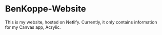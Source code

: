 # BenKoppe-Website

This is my website, hosted on Netlify. Currently, it only contains information for my Canvas app, Acrylic.
